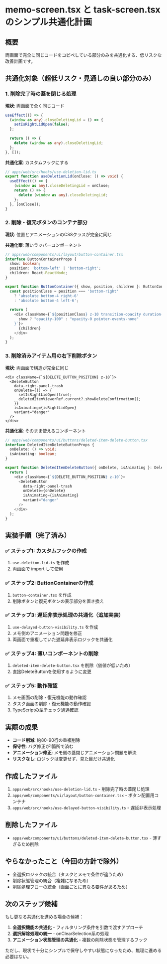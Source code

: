 # memo-screen.tsx と task-screen.tsx のシンプル共通化計画

## 概要
両画面で完全に同じコードをコピペしている部分のみを共通化する、低リスクな改善計画です。

## 共通化対象（超低リスク・見通しの良い部分のみ）

### 1. 削除完了時の蓋を閉じる処理
**現状**: 両画面で全く同じコード
```typescript
useEffect(() => {
  (window as any).closeDeletingLid = () => {
    setIsRightLidOpen(false);
  };
  
  return () => {
    delete (window as any).closeDeletingLid;
  };
}, []);
```

**共通化案**: カスタムフックにする
```typescript
// apps/web/src/hooks/use-deletion-lid.ts
export function useDeletionLid(onClose: () => void) {
  useEffect(() => {
    (window as any).closeDeletingLid = onClose;
    return () => {
      delete (window as any).closeDeletingLid;
    };
  }, [onClose]);
}
```

### 2. 削除・復元ボタンのコンテナ部分
**現状**: 位置とアニメーションのCSSクラスが完全に同じ

**共通化案**: 薄いラッパーコンポーネント
```typescript
// apps/web/components/ui/layout/button-container.tsx
interface ButtonContainerProps {
  show: boolean;
  position: 'bottom-left' | 'bottom-right';
  children: React.ReactNode;
}

export function ButtonContainer({ show, position, children }: ButtonContainerProps) {
  const positionClass = position === 'bottom-right' 
    ? 'absolute bottom-4 right-6' 
    : 'absolute bottom-4 left-6';
    
  return (
    <div className={`${positionClass} z-10 transition-opacity duration-300 ${
      show ? "opacity-100" : "opacity-0 pointer-events-none"
    }`}>
      {children}
    </div>
  );
}
```

### 3. 削除済みアイテム用の右下削除ボタン
**現状**: 両画面で構造が完全に同じ
```tsx
<div className={`${DELETE_BUTTON_POSITION} z-10`}>
  <DeleteButton
    data-right-panel-trash
    onDelete={() => {
      setIsRightLidOpen(true);
      deletedItemViewerRef.current?.showDeleteConfirmation();
    }}
    isAnimating={isRightLidOpen}
    variant="danger"
  />
</div>
```

**共通化案**: そのまま使えるコンポーネント
```typescript
// apps/web/components/ui/buttons/deleted-item-delete-button.tsx
interface DeletedItemDeleteButtonProps {
  onDelete: () => void;
  isAnimating: boolean;
}

export function DeletedItemDeleteButton({ onDelete, isAnimating }: DeletedItemDeleteButtonProps) {
  return (
    <div className={`${DELETE_BUTTON_POSITION} z-10`}>
      <DeleteButton
        data-right-panel-trash
        onDelete={onDelete}
        isAnimating={isAnimating}
        variant="danger"
      />
    </div>
  );
}
```

## 実装手順（完了済み）

### ✅ ステップ1: カスタムフックの作成
1. `use-deletion-lid.ts` を作成
2. 両画面で import して使用

### ✅ ステップ2: ButtonContainerの作成
1. `button-container.tsx` を作成
2. 削除ボタンと復元ボタンの表示部分を置き換え

### ✅ ステップ3: 遅延非表示処理の共通化（追加実装）
1. `use-delayed-button-visibility.ts` を作成
2. メモ側のアニメーション問題を修正
3. 両画面で重複していた遅延非表示ロジックを共通化

### ✅ ステップ4: 薄いコンポーネントの削除
1. `deleted-item-delete-button.tsx` を削除（価値が低いため）
2. 直接DeleteButtonを使用するように変更

### ✅ ステップ5: 動作確認
1. メモ画面の削除・復元機能の動作確認
2. タスク画面の削除・復元機能の動作確認
3. TypeScriptの型チェック通過確認

## 実際の成果
- **コード削減**: 約80-90行の重複削除
- **保守性**: バグ修正が1箇所で済む
- **アニメーション修正**: メモ側の蓋閉じアニメーション問題を解決
- **リスクなし**: ロジックは変更せず、見た目だけ共通化

## 作成したファイル
1. `apps/web/src/hooks/use-deletion-lid.ts` - 削除完了時の蓋閉じ処理
2. `apps/web/components/ui/layout/button-container.tsx` - ボタン配置用コンテナ
3. `apps/web/src/hooks/use-delayed-button-visibility.ts` - 遅延非表示処理

## 削除したファイル
- `apps/web/components/ui/buttons/deleted-item-delete-button.tsx` - 薄すぎるため削除

## やらなかったこと（今回の方針で除外）
- 全選択ロジックの統合（タスクとメモで条件が違うため）
- 削除状態管理の統合（複雑になるため）
- 削除処理フローの統合（画面ごとに異なる要件があるため）

## 次のステップ候補
もし更なる共通化を進める場合の候補：
1. **全選択機能の共通化** - フィルタリング条件を引数で渡すアプローチ
2. **選択解除処理の統一** - onClearSelection系の処理
3. **アニメーション状態管理の共通化** - 複数の削除状態を管理するフック

ただし、現状で十分にシンプルで保守しやすい状態になったため、無理に進める必要はない。
